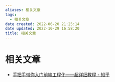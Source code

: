 ```yaml
---
aliases: 相关文章
tags:
  - 相关文章
date created: 2022-06-20 21:25:14
date updated: 2022-10-29 16:58:20
title: 相关文章
---
```


# 相关文章

- [手把手带你入门前端工程化——超详细教程 - 知乎](https://zhuanlan.zhihu.com/p/276458191)
